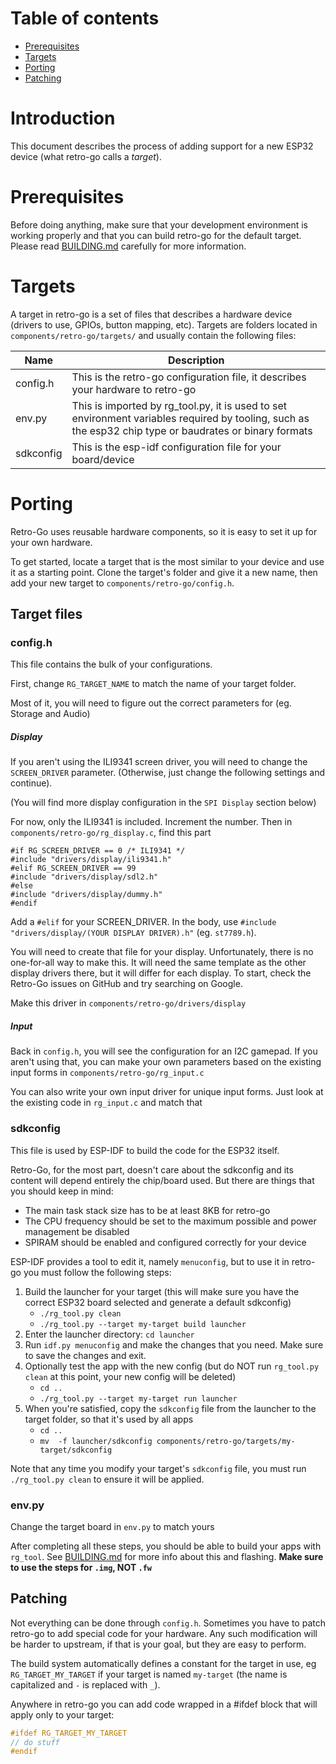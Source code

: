 # Table of contents
- [Prerequisites](#prerequisites)
- [Targets](#targets)
- [Porting](#porting)
- [Patching](#patching)


# Introduction

This document describes the process of adding support for a new ESP32 device (what retro-go calls a *target*).


# Prerequisites
Before doing anything, make sure that your development environment is working properly and that you can build retro-go for the default target. Please read [BUILDING.md](BUILDING.md) carefully for more information.


# Targets
A target in retro-go is a set of files that describes a hardware device (drivers to use, GPIOs, button mapping, etc). Targets are folders located in `components/retro-go/targets/` and usually contain the following files:

| Name          | Description |
|---------------|-------------|
| config.h      | This is the retro-go configuration file, it describes your hardware to retro-go |
| env.py        | This is imported by rg_tool.py, it is used to set environment variables required by tooling, such as the esp32 chip type or baudrates or binary formats |
| sdkconfig     | This is the esp-idf configuration file for your board/device |


# Porting
Retro-Go uses reusable hardware components, so it is easy to set it up for your own hardware.

To get started, locate a target that is the most similar to your device and use it as a starting point. Clone the target's folder and give it a new name, then add your new target to `components/retro-go/config.h`.


## Target files

### config.h

This file contains the bulk of your configurations.

First, change `RG_TARGET_NAME` to match the name of your target folder.

Most of it, you will need to figure out the correct parameters for (eg. Storage and Audio)


##### Display

If you aren't using the ILI9341 screen driver, you will need to change the `SCREEN_DRIVER` parameter. (Otherwise, just change the following settings and continue).


(You will find more display configuration in the `SPI Display` section below)


For now, only the ILI9341 is included. Increment the number. Then in `components/retro-go/rg_display.c`, find this part
```
#if RG_SCREEN_DRIVER == 0 /* ILI9341 */
#include "drivers/display/ili9341.h"
#elif RG_SCREEN_DRIVER == 99
#include "drivers/display/sdl2.h"
#else
#include "drivers/display/dummy.h"
#endif
```


Add a `#elif` for your SCREEN_DRIVER. In the body, use `#include "drivers/display/(YOUR DISPLAY DRIVER).h"` (eg. `st7789.h`).


You will need to create that file for your display. Unfortunately, there is no one-for-all way to make this. It will need the same template as the other display drivers there, but it will differ for each display. To start, check the Retro-Go issues on GitHub and try searching on Google.


Make this driver in `components/retro-go/drivers/display`


##### Input

Back in `config.h`, you will see the configuration for an I2C gamepad. If you aren't using that, you can make your own parameters based on the existing input forms in `components/retro-go/rg_input.c`


You can also write your own input driver for unique input forms. Just look at the existing code in `rg_input.c` and match that


### sdkconfig

This file is used by ESP-IDF to build the code for the ESP32 itself.

Retro-Go, for the most part, doesn't care about the sdkconfig and its content will depend entirely the chip/board used. But there are things that you should keep in mind:
- The main task stack size has to be at least 8KB for retro-go
- The CPU frequency should be set to the maximum possible and power management be disabled
- SPIRAM should be enabled and configured correctly for your device

ESP-IDF provides a tool to edit it, namely `menuconfig`, but to use it in retro-go you must follow the following steps:

1. Build the launcher for your target (this will make sure you have the correct ESP32 board selected and generate a default sdkconfig)
    - `./rg_tool.py clean`
    - `./rg_tool.py --target my-target build launcher`
2. Enter the launcher directory: `cd launcher`
3. Run `idf.py menuconfig` and make the changes that you need. Make sure to save the changes and exit.
4. Optionally test the app with the new config (but do NOT run `rg_tool.py clean` at this point, your new config will be deleted)
    - `cd ..`
    - `./rg_tool.py --target my-target run launcher`
5. When you're satisfied, copy the `sdkconfig` file from the launcher to the target folder, so that it's used by all apps
    - `cd ..`
    - `mv  -f launcher/sdkconfig components/retro-go/targets/my-target/sdkconfig`

Note that any time you modify your target's `sdkconfig` file, you must run `./rg_tool.py clean` to ensure it will be applied.


### env.py

Change the target board in `env.py` to match yours


After completing all these steps, you should be able to build your apps with `rg_tool`. See [BUILDING.md](BUILDING.md#flashing-an-image-for-the-first-time) for more info about this and flashing. **Make sure to use the steps for `.img`, NOT `.fw`**


## Patching

Not everything can be done through `config.h`. Sometimes you have to patch retro-go to add special code for your hardware. Any such modification will be harder to upstream, if that is your goal, but they are easy to perform.

The build system automatically defines a constant for the target in use, eg `RG_TARGET_MY_TARGET` if your target is named `my-target` (the name is capitalized and `-` is replaced with `_`).

Anywhere in retro-go you can add code wrapped in a #ifdef block that will apply only to your target:

````c
#ifdef RG_TARGET_MY_TARGET
// do stuff
#endif
````
